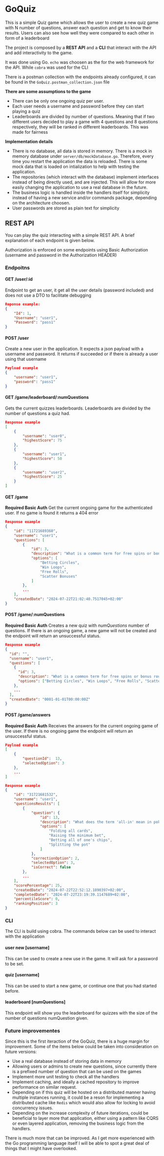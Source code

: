 # GoQuiz

This is a simple Quiz game which allows the user to create a new quiz game with N number of questions, answer each question and get to know their results. Users can also see how well they were compared to each other in form of a leaderboard

The project is composed by a **REST API** and a **CLI** that interact with the API and add interactivity to the game.

It was done using Go. `echo` was choosen as the for the web framework for the API. While `cobra` was used for the CLI

There is a postman collection with the endpoints already configured, it can be found in the `GoQuiz.postman_collection.json` file

**There are some assumptions to the game**

- There can be only one ongoing quiz per user.
- Each user needs a username and password before they can start playing a quiz
- Leaderboards are divided by number of questions. Meaning that if two different users decided to play a game with 4 questions and 8 questions respectively, they will be ranked in different leaderboards. This was made for fairness

**Implementation details**

- There is no database, all data is stored in memory. There is a mock in memory database under `server/db/mockDatabase.go`. Therefore, every time you restart the application the data is reloaded. There is some mock data that is loaded on intialization to help with testing the application.
- The repositories (which interact with the database) implement interfaces instead of being directly used, and are injected. This will allow for more easily changing the application to use a real database in the future.
- The business logic is handled inside the handlers itself for simplicity instead of having a new service and/or commands package, depending on the architecture choosen.
- User passwords are stored as plain text for simplicity

## REST API

You can play the quiz interacting with a simple REST API. A brief explanation of each endpoint is given below.

Authorization is enforced on some endpoints using Basic Authorization (username and password in the Authorization HEADER)

### Endpoitns

#### **GET** /user/:id

Endpoint to get an user, it get all the user details (password included) and does not use a DTO to facilitate debugging

```json
Reponse example:
{
    "Id": 1,
    "Username": "user1",
    "Password": "pass1"
}
```

#### **POST** /user

Create a new user in the application. It expects a json payload with a username and password. It returns if succeeded or if there is already a user using that username

```json
Payload example
{
    "username": "user1",
    "password": "pass1"
}
```

#### **GET** /game/leaderboard/:numQuestions

Gets the current quizzes leaderboards. Leaderboards are divided by the number of questions a quiz had.

```json
Response example
[
    {
        "username": "user0",
        "highestScore": 75
    },
    {
        "username": "user1",
        "highestScore": 50
    },
    {
        "username": "user2",
        "highestScore": 25
    }
]
```

#### **GET** /game

**Required Basic Auth**
Get the current ongoing game for the authenticated user. If no game is found it returns a 404 error

```json
Response example
{
    "id": "11721689360",
    "username": "user1",
    "questions": [
        {
            "id": 3,
            "description": "What is a common term for free spins or bonus rounds in slots?",
            "options": [
                "Betting Circles",
                "Win Loops",
                "Free Rolls",
                "Scatter Bonuses"
            ]
        },
        ...
    ],
    "createdDate": "2024-07-22T21:02:40.7517045+02:00"
}
```

#### **POST** /game/:numQuestions

**Required Basic Auth**
Creates a new quiz with _numQuestions_ number of questions. If there is an ongoing game, a new game will not be created and the endpoint will return an unsuccessful status.

```json
Response example
{
  "id": "",
  "username": "user1",
  "questions": [
    {
      "id": 3,
      "description": "What is a common term for free spins or bonus rounds in slots?",
      "options": ["Betting Circles", "Win Loops", "Free Rolls", "Scatter Bonuses"]
    },
    ...
  ],
  "createdDate": "0001-01-01T00:00:00Z"
}
```

#### **POST** /game/answers

**Required Basic Auth**
Receives the answers for the current ongoing game of the user. If there is no ongoing game the endpoint will return an unsuccessful status.

```json
Payload example
[
    {
        "questionId":  13,
        "selectedOption": 3
    },
    ...
]

Response example
{
    "id": "31721681532",
    "username": "user1",
    "questionsResults": [
        {
            "question": {
                "id": 13,
                "description": "What does the term 'all-in' mean in poker?",
                "options": [
                    "Folding all cards",
                    "Raising the minimum bet",
                    "Betting all of one's chips",
                    "Splitting the pot"
                ]
            },
            "correctionOption": 2,
            "selectedOption": 3,
            "isCorrect": false
        },
        ...
    ],
    "scorePercentage": 25,
    "createdDate": "2024-07-22T22:52:12.1890397+02:00",
    "completedDate": "2024-07-22T23:19:39.1147689+02:00",
    "percentileScore": 0,
    "rankingPosition": 3
}
```

### CLI

The CLI is build using cobra. The commands below can be used to interact with the application

#### user new [username]

This can be used to create a new use in the game. It will ask for a password to be set.

#### quiz [username]

This can be used to start a new game, or continue one that you had started before.

#### leaderboard [numQuestions]

This endpoint will show you the leaderboard for quizzes with the size of the number of questions numQuestion given.

### Future improvementes

Since this is the first iteraction of the GoQuiz, there is a huge margin for improvement. Some of the items below could be taken into consideration on future versions:

- Use a real database instead of storing data in memory
- Allowing users or admins to create new questions, since currently there is a prefixed number of question that can be used on the games
- Implement more unit testing to check all the handlers
- Implement caching, and ideally a cached repository to improve performance on similar request.
- Depending on if this quiz will be hosted on a distributed manner having multiple instances running, it could be a reson for implementing a distributed cache like `Redis` which would also allow for locking to avoid concurrency issues.
- Depending on the increase complexity of future iterations, could be beneficial to layer more that application, either using a pattern like CQRS or even layered application, removing the business logic from the handlers.

There is much more that can be improved. As I get more experienced with the Go programming language itself I will be able to spot a great deal of things that I might have overlooked.
